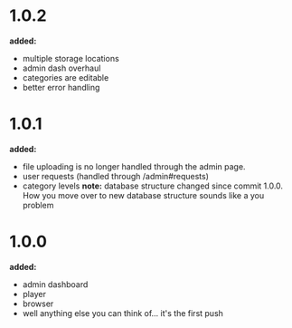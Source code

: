 # 1.0.2
**added:**
* multiple storage locations
* admin dash overhaul
* categories are editable
* better error handling

# 1.0.1
**added:**
* file uploading is no longer handled through the admin page.
* user requests (handled through /admin#requests)
* category levels
**note:**
database structure changed since commit 1.0.0. How you move over to new database structure sounds like a you problem

# 1.0.0
**added:**
* admin dashboard
* player
* browser
* well anything else you can think of... it's the first push